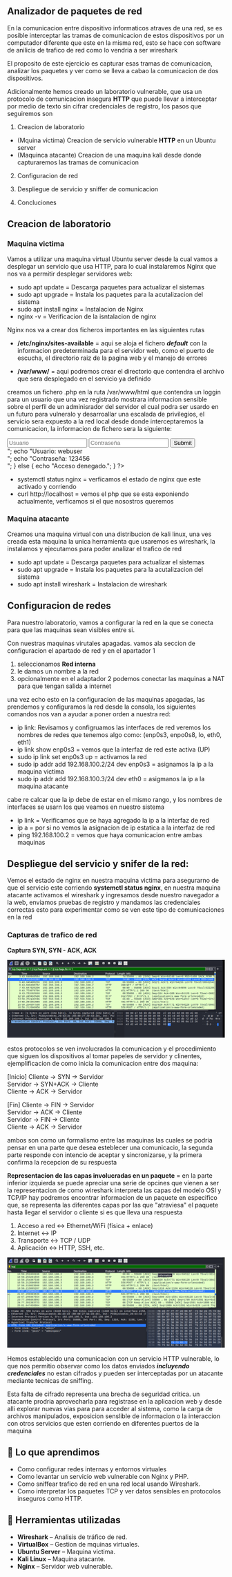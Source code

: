 ## Analizador de paquetes de red
En la comunicacion entre dispositivo informaticos atraves de una red, se es posible interceptar las tramas de comunicacion de estos dispositivos por un computador diferente que este en la misma red, esto se hace con software de anilicis de trafico de red como lo vendria a ser wireshark 

El proposito de este ejercicio es capturar esas tramas de comunicacion, analizar los paquetes y ver como se lleva a cabao la comunicacion de dos dispositivos.

Adicionalmente hemos creado un laboratorio vulnerable, que usa un protocolo de comunicacion insegura **HTTP** que puede llevar a interceptar por medio de texto sin cifrar credenciales de registro, los pasos que seguiremos son

1) Creacion de laboratorio
  - (Mquina victima) Creacion de servicio vulnerable **HTTP** en un Ubuntu server 
  - (Maquinca atacante) Creacion de una maquina kali desde donde capturaremos las tramas de comunicacion

2) Configuracion de red

3) Despliegue de servicio y sniffer de comunicacion

4) Concluciones

## Creacion de laboratorio

### Maquina victima

Vamos a utilizar una maquina virtual Ubuntu server desde la cual vamos a desplegar un servicio que usa HTTP, para lo cual instalaremos Nginx que nos va a permitir desplegar servidores web:

- sudo apt update = Descarga paquetes para actualizar el sistemas
- sudo apt upgrade = Instala los paquetes para la acutalizacion del sistema
- sudo apt install nginx = Instalacion de Nginx
- nginx -v = Verificacion de la isntalacion de nginx

Nginx nos va a crear dos ficheros importantes en las siguientes rutas

- **/etc/nginx/sites-available** = aqui se aloja el fichero ***default*** con la informacion predeterminada para el servidor web, como el puerto de escucha, el directorio raiz de la pagina web y el manejo de errores

- **/var/www/** = aqui podremos crear el directorio que contendra el archivo que sera desplegado en el servicio ya definido

creamos un fichero .php en la ruta /var/www/html que contendra un loggin para un usuario que una vez registrado mostrara informacion sensible sobre el perfil de un adminisrador del servidor el cual podra ser usardo en un futuro para vulneralo y desarroallar una escalada de privilegios, el servicio sera expuesto a la red local desde donde interceptaremos la comunicacion, la informacion de fichero sera la siguiente:

<!-- /var/www/html/login.php -->
<form method="POST">
  <input name="user" placeholder="Usuario">
  <input name="pass" type="password" placeholder="Contraseña">
  <input type="submit">
</form>

<?php
if ($_POST['user'] == 'admin' && $_POST['pass'] == 'adminpass') {
  echo "Bienvenido admin. Las credenciales del sistema son:<br>";
  echo "Usuario: webuser<br>";
  echo "Contraseña: 123456<br>";
} else {
  echo "Acceso denegado.";
}
?>

- systemctl status nginx = verficamos el estado de nginx que este activado y corriendo
- curl http://localhost = vemos el php que se esta exponiendo actualmente, verficamos si el que nosostros queremos

### Maquina atacante
Creamos una maquina virtual con una distribucion de kali linux, una ves creada esta maquina la unica herramienta que usaremos es wireshark, la instalamos y ejecutamos para poder analizar el trafico de red

- sudo apt update = Descarga paquetes para actualizar el sistemas
- sudo apt upgrade = Instala los paquetes para la acutalizacion del sistema
- sudo apt install wireshark = Instalacion de wireshark

## Configuracion de redes
Para nuestro laboratorio, vamos a configurar la red en la que se conecta para que las maquinas sean visibles entre si.

Con nuestras maquinas virutales apagadas. vamos ala seccion de configuracion el apartado de red y en el apartador 1
1) seleccionamos **Red interna**
2) le damos un nombre a la red
3) opcionalmente en el adaptador 2 podemos conectar las maquinas a NAT para que tengan salida a internet

una vez echo esto en la configuracion de las maquinas apagadas, las prendemos y configuramos la red desde la consola, los siguientes comandos nos van a ayudar a poner orden a nuestra red:

- ip link: Revisamos y configruamos las interfaces de red veremos los nombres de redes que tenemos algo como: (enp0s3, enpo0s8, lo, eth0, eth1)
- ip link show enp0s3 = vemos que la interfaz de red este activa  (UP)
- sudo ip link set enp0s3 up = activamos la red
- sudo ip addr add 192.168.100.2/24 dev enp0s3 = asignamos la ip a la maquina victima
- sudo ip addr add 192.168.100.3/24 dev eth0 = asigmanos la ip a la maquina atacante

cabe re calcar que la ip debe de estar en el mismo rango, y los nombres de interfaces se usarn los que veamos en nuestro sistema

- ip link = Verificamos que se haya agregado la ip a la interfaz de red
- ip a = por si no vemos la asignacion de ip estatica a la interfaz de red
- ping 192.168.100.2 = vemos que haya comunicacion entre ambas maquinas

## Despliegue del servicio y snifer de la red:
Vemos el estado de nginx en nuestra maquina victima para asegurarno de que el servicio este corriendo **systemctl status nginx**, en nuestra maquina atacante activamos el wireshark y ingresamos desde nuestro navegador a la web, enviamos pruebas de registro y mandamos las credenciales correctas esto para experimentar como se ven este tipo de comunicaciones en la red

### Capturas de trafico de red
**Captura SYN, SYN - ACK, ACK** 

![Syn - ACK - FYN](imag/captura_syn_ack_fyn.png)

estos protocolos se ven involucrados la comunicacion y el procedimiento que siguen los dispositivos al tomar papeles de servidor y clinentes, ejemplificacion de como inicia la comunicacion entre dos maquina:

[Inicio]
Cliente → SYN → Servidor  
Servidor → SYN+ACK → Cliente  
Cliente → ACK → Servidor

[Fin]
Cliente → FIN → Servidor  
Servidor → ACK → Cliente  
Servidor → FIN → Cliente  
Cliente → ACK → Servidor

ambos son como un formalismo entre las maquinas las cuales se podria pensar en una parte que desea esteblecer una comunicacio, la segunda parte responde con intencio de aceptar y sincronizarse, y la primera confirma la recepcion de su respuesta

**Representacion de las capas involucradas en un paquete** =  en la parte inferior izquierda se puede apreciar una serie de opcines que vienen a ser la representacion de como wireshark interpreta las capas del modelo OSI y TCP/IP hay podremos encontrar informacion de un paquete en especifico que, se representa las diferentes capas por las que "atraviesa" el paquete hasta llegar el servidor o cliente si es que lleva una respuesta

1. Acceso a red  <-> Ethernet/WiFi (física + enlace)
2. Internet      <-> IP
3. Transporte    <-> TCP / UDP
4. Aplicación    <-> HTTP, SSH, etc.

![Representacion del modelo OSI y respuesta HTTP](imag/http.png)

Hemos establecido una comunicacion con un servicio HTTP vulnerable, lo que nos permitio observar como los datos enviados ***incluyendo credenciales*** no estan cifrados y pueden ser interceptadas por un atacante mediante tecnicas de sniffing. 

Esta falta de cifrado representa una brecha de seguridad critica. un atacante prodria aprovecharla para registrase en la aplicacion web y desde alli explorar nuevas vias para para acceder al sistema, como la carga de archivos manipulados, exposicion senslible de informacion o la interaccion con otros servicios que esten corriendo en diferentes puertos de la maquina

## 🧠 Lo que aprendimos
- Como configurar redes internas y entornos virtuales
- Como levantar un servicio web vulnerable con Nginx y PHP.
- Como sniffear trafico de red en una red local usando Wireshark.
- Como interpretar los paquetes TCP y ver datos sensibles en protocolos inseguros como HTTP.

## 🧰 Herramientas utilizadas
- **Wireshark** – Analisis de tráfico de red.
- **VirtualBox** – Gestion de mquinas virtuales.
- **Ubuntu Server** – Maquina victima.
- **Kali Linux** – Maquina atacante.
- **Nginx** – Servidor web vulnerable.